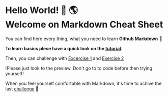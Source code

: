 # Hello World! 👋 🌎 <br> Welcome on Markdown Cheat Sheet

You can find here every thing, what you need to learn **Github Markdown** 🙌

**To learn basics plese have a quick look on the [tutorial](https://guides.github.com/features/mastering-markdown/).**

Then, you can challenge with [Excercise 1](https://github.com/bulentkyc/Github-Markdown/blob/master/Exercise%201.md) and [Exercise 2](https://github.com/bulentkyc/Github-Markdown/blob/master/Exercise%202.md)

!Please just look to the preview. Don't go to to code before then trying yourself!

When you feel yourself comfortable with Markdown, it's time to achive the last [challenge](https://github.com/bulentkyc/Github-Markdown/blob/master/Task.md) 💪
